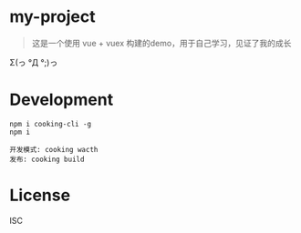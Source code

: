 # my-project
> 这是一个使用 vue + vuex 构建的demo，用于自己学习，见证了我的成长

Σ(っ °Д °;)っ


# Development

```
npm i cooking-cli -g
npm i

开发模式: cooking wacth
发布: cooking build
```

# License
ISC
